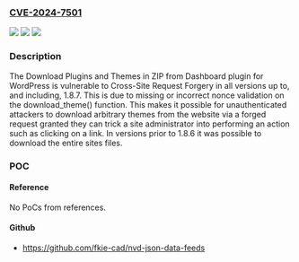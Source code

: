 ### [CVE-2024-7501](https://cve.mitre.org/cgi-bin/cvename.cgi?name=CVE-2024-7501)
![](https://img.shields.io/static/v1?label=Product&message=Download%20Plugins%20and%20Themes%20in%20ZIP%20from%20Dashboard&color=blue)
![](https://img.shields.io/static/v1?label=Version&message=*%3C%3D%201.8.7%20&color=brighgreen)
![](https://img.shields.io/static/v1?label=Vulnerability&message=CWE-352%20Cross-Site%20Request%20Forgery%20(CSRF)&color=brighgreen)

### Description

The Download Plugins and Themes in ZIP from Dashboard plugin for WordPress is vulnerable to Cross-Site Request Forgery in all versions up to, and including, 1.8.7. This is due to missing or incorrect nonce validation on the download_theme() function. This makes it possible for unauthenticated attackers to download arbitrary themes from the website via a forged request granted they can trick a site administrator into performing an action such as clicking on a link. In versions prior to 1.8.6 it was possible to download the entire sites files.

### POC

#### Reference
No PoCs from references.

#### Github
- https://github.com/fkie-cad/nvd-json-data-feeds

